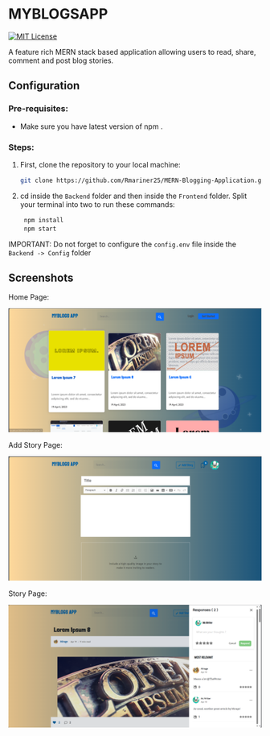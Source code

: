 # MYBLOGSAPP 

[![MIT License](https://img.shields.io/github/license/Rmariner25/MERN-Blogging-Application)](https://github.com/Rmariner25/MERN-Blogging-Application/blob/main/LICENSE)

A feature rich MERN stack based application allowing users to read, share, comment and post blog stories. 

## Configuration 

### Pre-requisites:

* Make sure you have latest version of npm .

### Steps:

1. First, clone the repository to your local machine: 
  
   ```bash
   git clone https://github.com/Rmariner25/MERN-Blogging-Application.git
   ```
  
2. cd inside the `Backend` folder and then inside the `Frontend` folder. Split your terminal into two to run these commands:

   ```bash
    npm install
    npm start
   ```

IMPORTANT: Do not forget to configure the `config.env` file inside the `Backend -> Config` folder

## Screenshots

Home Page:

![Home page](https://github.com/Rmariner25/MERN-Blogging-Application/blob/main/Screenshots/home_page.png)
<br>

Add Story Page:

![Add Story Page](https://github.com/Rmariner25/MERN-Blogging-Application/blob/main/Screenshots/add_story_page.png) 
<br>

Story Page:

![Story Page](https://github.com/Rmariner25/MERN-Blogging-Application/blob/main/Screenshots/story_page.png) 
<br>


